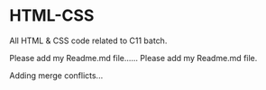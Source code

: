 # HTML-CSS

All HTML &amp; CSS code related to C11 batch.

Please add my Readme.md file......
Please add my Readme.md file.

Adding merge conflicts...
